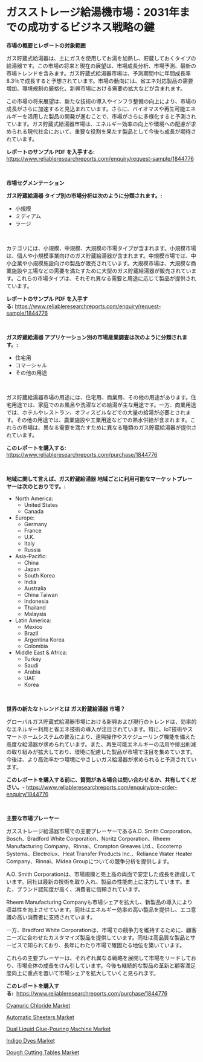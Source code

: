 <p><h1>ガスストレージ給湯機市場：2031年までの成功するビジネス戦略の鍵</h1></p><p><strong>市場の概要とレポートの対象範囲</strong></p>
<p><p>ガス貯蔵式給湯器は、主にガスを使用してお湯を加熱し、貯蔵しておくタイプの給湯器です。この市場の将来と現在の展望は、市場成長分析、市場予測、最新の市場トレンドを含みます。ガス貯蔵式給湯器市場は、予測期間中に年間成長率8.3％で成長すると予想されています。市場の動向には、省エネ対応製品の需要増加、環境規制の厳格化、新興市場における需要の拡大などが含まれます。</p><p>この市場の将来展望は、新たな技術の導入やインフラ整備の向上により、市場の成長がさらに加速すると見込まれています。さらに、バイオマスや再生可能エネルギーを活用した製品の開発が進むことで、市場がさらに多様化すると予測されています。ガス貯蔵式給湯器市場は、エネルギー効率の向上や環境への配慮が求められる現代社会において、重要な役割を果たす製品として今後も成長が期待されています。</p></p>
<p><strong>レポートのサンプル PDF を入手する:</strong> <a href="https://www.reliableresearchreports.com/enquiry/request-sample/1844776">https://www.reliableresearchreports.com/enquiry/request-sample/1844776</a></p>
<p>&nbsp;</p>
<p><strong>市場セグメンテーション</strong></p>
<p><strong>ガス貯蔵給湯器 タイプ別の市場分析は次のように分類されます。:</strong></p>
<p><ul><li>小規模</li><li>ミディアム</li><li>ラージ</li></ul></p>
<p>&nbsp;</p>
<p><p>カテゴリには、小規模、中規模、大規模の市場タイプが含まれます。小規模市場は、個人や小規模事業向けのガス貯蔵給湯器が含まれます。中規模市場では、中小企業や小規模施設向けの製品が販売されています。大規模市場は、大規模な商業施設や工場などの需要を満たすために大型のガス貯蔵給湯器が販売されています。これらの市場タイプは、それぞれ異なる需要と用途に応じて製品が提供されています。</p></p>
<p><strong>レポートのサンプル PDF を入手する:</strong>&nbsp;<a href="https://www.reliableresearchreports.com/enquiry/request-sample/1844776">https://www.reliableresearchreports.com/enquiry/request-sample/1844776</a></p>
<p>&nbsp;</p>
<p><strong> ガス貯蔵給湯器 アプリケーション別の市場産業調査は次のように分類されます。:</strong></p>
<p><ul><li>住宅用</li><li>コマーシャル</li><li>その他の用途</li></ul></p>
<p>&nbsp;</p>
<p><p>ガス貯蔵給湯器市場の用途には、住宅用、商業用、その他の用途があります。住宅用途では、家庭でのお風呂や洗濯などの給湯が主な用途です。一方、商業用途では、ホテルやレストラン、オフィスビルなどでの大量の給湯が必要とされます。その他の用途では、農業施設や工業用途などでの熱水供給が含まれます。これらの市場は、異なる需要を満たすために異なる種類のガス貯蔵給湯器が提供されています。</p></p>
<p><strong>このレポートを購入する:</strong>&nbsp; <a href="https://www.reliableresearchreports.com/purchase/1844776">https://www.reliableresearchreports.com/purchase/1844776</a></p>
<p>&nbsp;</p>
<p><strong>地域に関して言えば、ガス貯蔵給湯器 地域ごとに利用可能なマーケットプレーヤーは次のとおりです。:</strong></p>
<p><ul>
    <li>
        North America:
        <ul>
            <li>United States</li>
            <li>Canada</li>
        </ul>
    </li>
    <li>
        Europe:
        <ul>
            <li>Germany</li>
            <li>France</li>
            <li>U.K.</li>
            <li>Italy</li>
            <li>Russia</li>
        </ul>
    </li>
    <li>
        Asia-Pacific:
        <ul>
            <li>China</li>
            <li>Japan</li>
            <li>South Korea</li>
            <li>India</li>
            <li>Australia</li>
            <li>China Taiwan</li>
            <li>Indonesia</li>
            <li>Thailand</li>
            <li>Malaysia</li>
        </ul>
    </li>
    <li>
        Latin America:
        <ul>
            <li>Mexico</li>
            <li>Brazil</li>
            <li>Argentina Korea</li>
            <li>Colombia</li>
        </ul>
    </li>
    <li>
        Middle East & Africa:
        <ul>
            <li>Turkey</li>
            <li>Saudi</li>
            <li>Arabia</li>
            <li>UAE</li>
            <li>Korea</li>
        </ul>
    </li>
    </ul></p>
<p>&nbsp;</p>
<p><strong>世界の新たなトレンドとは ガス貯蔵給湯器 市場？</strong></p>
<p><p>グローバルガス貯蔵式給湯器市場における新興および現行のトレンドは、効率的なエネルギー利用と省エネ技術の導入が注目されています。特に、IoT技術やスマートホームシステムの普及により、遠隔操作やスケジューリング機能を備えた高度な給湯器が求められています。また、再生可能エネルギーの活用や排出削減の取り組みが拡大しており、環境に配慮した製品が市場で注目を集めています。今後は、より高効率かつ環境にやさしいガス給湯器が求められると予測されています。</p></p>
<p><strong>このレポートを購入する前に、質問がある場合は問い合わせるか、共有してください。</strong>- <a href="https://www.reliableresearchreports.com/enquiry/pre-order-enquiry/1844776">https://www.reliableresearchreports.com/enquiry/pre-order-enquiry/1844776</a></p>
<p>&nbsp;</p>
<p><strong>主要な市場プレーヤー</strong></p>
<p><p>ガスストレージ給湯器市場での主要プレーヤーであるA.O. Smith Corporation、Bosch、Bradford White Corporation、Noritz Corporation、Rheem Manufacturing Company、Rinnai、Crompton Greaves Ltd.、Eccotemp Systems、Electrolux、Heat Transfer Products Inc.、Reliance Water Heater Company、Rinnai、Midea Groupについての競争分析を提供します。</p><p>A.O. Smith Corporationは、市場規模と売上高の両面で安定した成長を達成しています。同社は最新の技術を取り入れ、製品の性能向上に注力しています。また、ブランド認知度が高く、消費者に信頼されています。</p><p>Rheem Manufacturing Companyも市場シェアを拡大し、新製品の導入により収益性を向上させています。同社はエネルギー効率の高い製品を提供し、エコ意識の高い消費者に支持されています。</p><p>一方、Bradford White Corporationは、市場での競争力を維持するために、顧客ニーズに合わせたカスタマイズ製品を提供しています。同社は高品質な製品とサービスで知られており、長年にわたり市場で確固たる地位を築いています。</p><p>これらの主要プレーヤーは、それぞれ異なる戦略を展開して市場をリードしており、市場全体の成長をけん引しています。今後も継続的な製品の革新と顧客満足度向上に重点を置いて市場シェアを拡大していくと見られます。</p></p>
<p><strong>このレポートを購入する:</strong>&nbsp;&nbsp;<a href="https://www.reliableresearchreports.com/purchase/1844776">https://www.reliableresearchreports.com/purchase/1844776</a></p>
<p><p><a href="https://view.publitas.com/reportprime-1/cyanuric-chloride-market-size-share-trends-analysis-report-by-application-regional-outlook-competitive-strategies-and-segment-forecasts-2024-2031/">Cyanuric Chloride Market</a></p><p><a href="https://faithful-glue-af3.notion.site/Automatic-Sheeters-Market-Size-2024-2031-Global-Industrial-Analysis-Key-Geographical-Regions-Mar-5e46f3bfa9fa4b7ea2c375d8bcf3d08f">Automatic Sheeters Market</a></p><p><a href="https://github.com/Angelnienowdseej3e45z3p8c/Market-Research-Report-List-1/blob/main/dual-liquid-glue-pouring-machine-market.md">Dual Liquid Glue-Pouring Machine Market</a></p><p><a href="https://view.publitas.com/reportprime-1/global-indigo-dyes-market-by-types-applications-and-major-players-with-regional-growth-rate-analysis-and-development-situation-from-2024-to-2031/">Indigo Dyes Market</a></p><p><a href="https://chivalrous-flock-a86.notion.site/Dough-Cutting-Tables-Market-Size-Market-Trends-and-Growth-Outlook-forecasted-for-period-from-2024--c9f744f45c8c44a8b7bcb927325a4d12">Dough Cutting Tables Market</a></p></p>